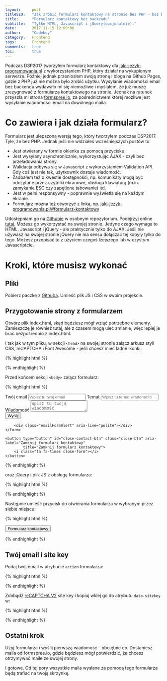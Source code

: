 ```yaml
---
layout:     post
titleSEO:	"Jak zrobić formularz kontaktowy na stronie bez PHP - bez backendu?"
title:      "Formularz kontaktowy bez backendu"
subtitle:   "Tylko HTML, Javascript i jQuery(opcjonalnie)."
date:       2017-11-15 12:00:00
author:     "Codeboy"
category:   Frontend
tags:	    Frontend
comments:   true
toc:        true
---
```


Podczas DSP2017 tworzyłem formularz kontaktowy dla [jaki-jezyk-programowania.pl](https://jaki-jezyk-programowania.pl/) z wykorzystaniem PHP, który działał na wykupionym serwerze. Później  jednak przeniosłem swoją stronę i bloga na Github Pages, gdzie z PHP już nie można było zrobić użytku. Wysyłanie wiadomości email bez backendu wydawało mi się niemożliwe i myślałem, że już muszę zrezygnować z formularza kontaktowego na stronie. Jednak na ratunek przyszła mi strona [formspree.io](https://formspree.io/), za pośrednictwem której możliwe jest wysyłanie wiadomości email na dowolnego maila.



# Co zawiera i jak działa formularz?
Formularz jest ulepszoną wersją tego, który tworzyłem podczas DSP2017. Tyle, że bez PHP. Jednak jeśli nie widziałeś wcześniejszych postów to:
- Jest otwierany w formie okienka za pomocą przycisku.
- Jest wysyłany asynchronicznie, wykorzystując AJAX - czyli bez przeładowania strony.
- Walidacja odbywa się w Javascript z wykorzystaniem Validation API. Gdy coś jest nie tak, użytkownik dostaje wiadomość.
- Zadbałem też o kwestie dostępności, np. komunikaty mogą być odczytane przez czytniki ekranowe, obsługa klawiaturą (m.in. zamykanie ESC czy zapętlone tabowanie) itd.
- Jest w pełni responsywny - poprawnie wyświetla się na każdym ekranie.
- Formularz można też otworzyć z linka, np. [jaki-jezyk-programowania.pl/#formularz-kontaktowy](https://jaki-jezyk-programowania.pl/#formularz-kontaktowy)

Udostępniam go na [Githubie](https://github.com/C0deboy/contact-form-no-backend) w osobnym repozytorium. Podejrzyj online [tutaj](https://c0deboy.github.io/contact-form-no-backend/). Możesz go wykorzystać na swojej stronie. Jedyne czego wymaga to HTML, Javascript i jQuery - ale praktycznie tylko do AJAX. Jeśli nie używasz na swojej stronie jQuery nie ma sensu dołączać tej kobyły tylko do tego. Możesz przepisać to z użyciem czegoś lżejszego lub w czystym Javascriptcie.

# Kroki, które musisz wykonać

## Pliki
Pobierz paczkę z [Githuba](https://github.com/C0deboy/contact-form-no-backend). Umieść plik JS i CSS w swoim projekcie.

## Przygotowanie strony z formularzem

Otwórz plik <span class="file">index.html</span>, skąd będziesz mógł wziąć potrzebne elementy. Zamieszczę je również tutaj, ale z czasem mogą ulec zmianie, więc lepiej je brać bezpośrednio z <span class="file">index.html</span>.

I tak jak w tym pliku, w sekcji `<head>` na swojej stronie załącz arkusz styli CSS, reCAPTCHA i Font Awesome - jeśli chcesz mieć ładne ikonki:

{% highlight html %}

<link rel="stylesheet" href="css/form.css">
<script src="https://www.google.com/recaptcha/api.js"></script>
<link rel="stylesheet" href="https://maxcdn.bootstrapcdn.com/font-awesome/4.7.0/css/font-awesome.min.css">

{% endhighlight %}

Przed końcem sekcji `<body>` załącz formularz:

{% highlight html %}

<div id="formularz-kontaktowy" class="contact" role="dialog" aria-label="Formularz kontaktowy" aria-hidden="true">
    <form class="emailForm" method="POST" action="https://formspree.io/your.email@example.com">
        <label class="half" aria-live="polite">
            Twój email
            <input class="form-data" name="email" type="email" placeholder="Wpisz tu twój email" required>
        </label>
        <label class="half" aria-live="polite">
            Temat
            <input class="form-data" name="_subject" placeholder="Wpisz tu temat wiadomości" minlength="4" maxlength="78"
                   required>
        </label>
        <label aria-live="polite">
            Wiadomość
            <textarea class="form-data" name="message" placeholder="Wpisz tu twoją wiadomość" minlength="4"
                      maxlength="6000" required></textarea>
        </label>
        <label class="recaptcha-label" aria-live="polite">
            <div class="g-recaptcha" tabindex="-1" data-sitekey="6LevbxMUAAAAAIa8dsrFNJn0S_b_t5K8INV4z2JD"
                 data-callback="recaptchaClearErr"></div>
        </label>
        <button class="emailFormSubmit main-btn" name="submit" type="submit">Wyślij</button>

        <div class="emailFormAlert" aria-live="polite"></div>
    </form>

    <button type="button" id="close-contact-btn" class="close-btn" aria-label="Zamknij formularz kontaktowy"
            title="Zamknij formularz kontaktowy">
        <i class="fa fa-times close-form"></i>
    </button>
</div>
{% endhighlight %}

oraz jQuery i plik JS z obsługą formularza:

{% highlight html %}

<script src="https://code.jquery.com/jquery-3.2.1.min.js" integrity="sha256-hwg4gsxgFZhOsEEamdOYGBf13FyQuiTwlAQgxVSNgt4=" crossorigin="anonymous"></script>
<script src="js/emailform.js"></script>

{% endhighlight %}

Następnie umieść przycisk do otwierania formularza w wybranym przez siebie miejscu:

{% highlight html %}

<button id="open-contact-btn" class="main-btn">
    <i class="fa fa-envelope-o" aria-hidden="true"></i> Formularz kontaktowy
</button>

{% endhighlight %}

## Twój email i site key

Podaj twój email w atrybucie <code class="highlight"><span class="na">action</span></code> formularza:

{% highlight html %}

<form class="emailForm" method="POST" action="https://formspree.io/your.email@example.com">
    <!-- ... -->
</form>

{% endhighlight %}

Zdobądź [reCAPTCHA V2](https://www.google.com/recaptcha/admin) site key i kopiuj wklej go do atrybutu <code class="highlight"><span class="na">data-sitekey</span></code> w:

{% highlight html %}

<div class="g-recaptcha" tabindex="-1" data-sitekey="6Lc9_xMUAAAAAFPVNhvDKb9lMXHGI4o7-zhqkTgL"
                 data-callback="recaptchaClearErr"></div>

{% endhighlight %}

## Ostatni krok
Użyj formularza i wyślij pierwszą wiadomość - obojętnie co. Dostaniesz maila od formspree.io, gdzie będziesz mógł potwierdzić, że chcesz otrzymywać maile ze swojej strony.

I gotowe. Od tej pory wszystkie maila wysłane za pomocą tego formularza będą trafiać na twoją skrzynkę.







